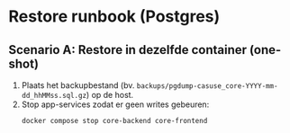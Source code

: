 # Restore runbook (Postgres)

## Scenario A: Restore in dezelfde container (one-shot)
1) Plaats het backupbestand (bv. `backups/pgdump-casuse_core-YYYY-mm-dd_hhMMss.sql.gz`) op de host.
2) Stop app-services zodat er geen writes gebeuren:
   ```bash
   docker compose stop core-backend core-frontend
